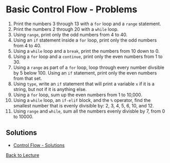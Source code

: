 # Basic Control Flow - Problems

 1. Print the numbers 3 through 13 with a `for` loop and a `range` statement.
 2. Print the numbers 2 through 20 with a `while` loop.
 3. Using `range`, print only the odd numbers from 4 to 40.
 4. Using an `if` statement inside a `for` loop, print only the odd numbers from 4 to 40.
 5. Using a `while` loop and a `break`, print the numbers from 10 down to 0.
 6. Using a `for` loop and a `continue`, print only the even numbers from 1 to 30.
 7. Using a `range` as part of a `for` loop, loop through every number divsible by 5 below 100. Using an `if` statement, print only the even numbers from that set.
 8. Using `type`, write an `if` statement that will print a variable `x` if it is a string, but not if it is anything else.
 9. Using a `for` loop, sum up the even numbers from 1 to 10,000.
 10. Using a `while` loop, an `if-elif` block, and the `%` operator, find the smallest number that is evenly divisible by: 2, 3, 4, 5, 6, 10, and 12.
 11. Using `range` and `while`, sum all the numbers evenly divisble by 7, from 0 to 10000.


## Solutions

 * [Control Flow - Solutions](problem_set_1_solutions.md)

[Back to Lecture](lecture_01.5.md)
